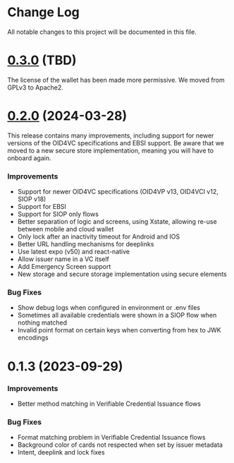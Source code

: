 # Change Log

All notable changes to this project will be documented in this file.

# [0.3.0](https://github.com/Sphereon-Opensource/mobile-wallet/compare/v0.1.3...v0.2.0) (TBD)

The license of the wallet has been made more permissive. We moved from GPLv3 to Apache2.

# [0.2.0](https://github.com/Sphereon-Opensource/mobile-wallet/compare/v0.1.3...v0.2.0) (2024-03-28)

This release contains many improvements, including support for newer versions of the OID4VC specifications and EBSI support.
Be aware that we moved to a new secure store implementation, meaning you will have to onboard again.

### Improvements

- Support for newer OID4VC specifications (OID4VP v13, OID4VCI v12, SIOP v18)
- Support for EBSI
- Support for SIOP only flows
- Better separation of logic and screens, using Xstate, allowing re-use between mobile and cloud wallet
- Only lock after an inactivity timeout for Android and IOS
- Better URL handling mechanisms for deeplinks
- Use latest expo (v50) and react-native
- Allow issuer name in a VC itself
- Add Emergency Screen support
- New storage and secure storage implementation using secure elements

### Bug Fixes

- Show debug logs when configured in environment or .env files
- Sometimes all available credentials were shown in a SIOP flow when nothing matched
- Invalid point format on certain keys when converting from hex to JWK encodings

# 0.1.3 (2023-09-29)

### Improvements

- Better method matching in Verifiable Credential Issuance flows

### Bug Fixes

- Format matching problem in Verifiable Credential Issuance flows
- Background color of cards not respected when set by issuer metadata
- Intent, deeplink and lock fixes
